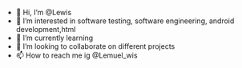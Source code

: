 - 👋 Hi, I’m @Lewis
- 👀 I’m interested in software testing, software engineering, android development,html
- 🌱 I’m currently learning 
- 💞️ I’m looking to collaborate on different projects 
- 📫 How to reach me ig @Lemuel_wis

<!---
Lewis003/Lewis003 is a ✨ special ✨ repository because its `README.md` (this file) appears on your GitHub profile.
You can click the Preview link to take a look at your changes.
--->
